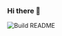 ### Hi there 👋

<!-- START_JOKE_SECTION -->
<!-- END_JOKE_SECTION -->


![Build README](https://github.com/ThomasTSWD/ThomasTSWD/workflows/Build%20README/badge.svg)


<!--
**ThomasTSWD/ThomasTSWD** is a ✨ _special_ ✨ repository because its `README.md` (this file) appears on your GitHub profile.

Here are some ideas to get you started:

- 🔭 I’m currently working on ...
- 🌱 I’m currently learning ...
- 👯 I’m looking to collaborate on ...
- 🤔 I’m looking for help with ...
- 💬 Ask me about ...
- 📫 How to reach me: ...
- 😄 Pronouns: ...
- ⚡ Fun fact: ...
-->
